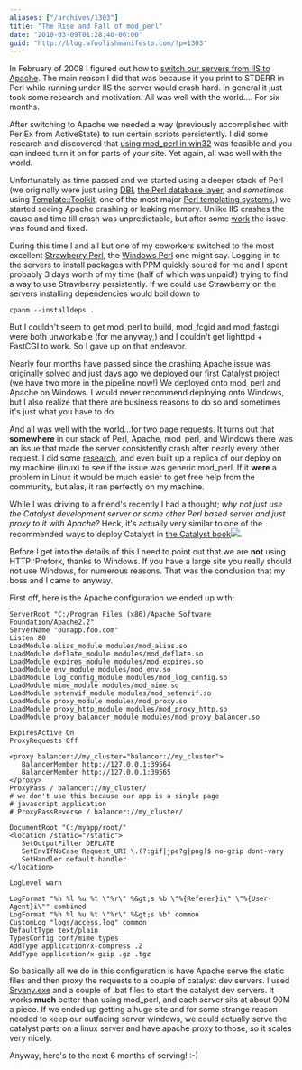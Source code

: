 ```yaml
---
aliases: ["/archives/1303"]
title: "The Rise and Fall of mod_perl"
date: "2010-03-09T01:28:40-06:00"
guid: "http://blog.afoolishmanifesto.com/?p=1303"
---
```

In February of 2008 I figured out how to [switch our servers from IIS to Apache](/archives/59). The main reason I did that was because if you print to STDERR in Perl while running under IIS the server would crash hard. In general it just took some research and motivation. All was well with the world.... For six months.

After switching to Apache we needed a way (previously accomplished with PerlEx from ActiveState) to run certain scripts persistently. I did some research and discovered that [using mod\_perl in win32](/archives/402) was feasible and you can indeed turn it on for parts of your site. Yet again, all was well with the world.

Unfortunately as time passed and we started using a deeper stack of Perl (we originally were just using [DBI](http://search.cpan.org/perldoc?DBI), [the Perl database layer](http://search.cpan.org/perldoc?DBI), and _sometimes_ using [Template::Toolkit](http://search.cpan.org/perldoc?Template), one of the most major [Perl templating systems](http://search.cpan.org/perldoc?Template),) we started seeing Apache crashing or leaking memory. Unlike IIS crashes the cause and time till crash was unpredictable, but after some [work](https://rt.cpan.org/Public/Bug/Display.html?id=50454) the issue was found and fixed.

During this time I and all but one of my coworkers switched to the most excellent [Strawberry Perl](http://strawberryperl.com/), the [Windows Perl](http://strawberryperl.com/) one might say. Logging in to the servers to install packages with PPM quickly soured for me and I spent probably 3 days worth of my time (half of which was unpaid!) trying to find a way to use Strawberry persistently. If we could use Strawberry on the servers installing dependencies would boil down to

    cpanm --installdeps .

But I couldn't seem to get mod\_perl to build, mod\_fcgid and mod\_fastcgi were both unworkable (for me anyway,) and I couldn't get lighttpd + FastCGI to work. So I gave up on that endeavor.

Nearly four months have passed since the crashing Apache issue was originally solved and just days ago we deployed our [first Catalyst project](/archives/1039) (we have two more in the pipeline now!) We deployed onto mod\_perl and Apache on Windows. I would never recommend deploying onto Windows, but I also realize that there are business reasons to do so and sometimes it's just what you have to do.

And all was well with the world...for two page requests. It turns out that **somewhere** in our stack of Perl, Apache, mod\_perl, and Windows there was an issue that made the server consistently crash after nearly every other request. I did some [research](http://perl.apache.org/docs/2.0/api/Apache2/SizeLimit.html), and even built up a replica of our deploy on my machine (linux) to see if the issue was generic mod\_perl. If it **were** a problem in Linux it would be much easier to get free help from the community, but alas, it ran perfectly on my machine.

While I was driving to a friend's recently I had a thought; _why not just use the Catalyst development server or some other Perl based server and just proxy to it with Apache?_ Heck, it's actually very similar to one of the recommended ways to deploy Catalyst in [the Catalyst book](http://www.amazon.com/gp/product/1430223650?ie=UTF8&tag=afooman-20&linkCode=as2&camp=1789&creative=390957&creativeASIN=1430223650)![](http://www.assoc-amazon.com/e/ir?t=afooman-20&l=as2&o=1&a=1430223650).

Before I get into the details of this I need to point out that we are **not** using HTTP::Prefork, thanks to Windows. If you have a large site you really should not use Windows, for numerous reasons. That was the conclusion that my boss and I came to anyway.

First off, here is the Apache configuration we ended up with:

```
ServerRoot "C:/Program Files (x86)/Apache Software Foundation/Apache2.2"
ServerName "ourapp.foo.com"
Listen 80
LoadModule alias_module modules/mod_alias.so
LoadModule deflate_module modules/mod_deflate.so
LoadModule expires_module modules/mod_expires.so
LoadModule env_module modules/mod_env.so
LoadModule log_config_module modules/mod_log_config.so
LoadModule mime_module modules/mod_mime.so
LoadModule setenvif_module modules/mod_setenvif.so
LoadModule proxy_module modules/mod_proxy.so
LoadModule proxy_http_module modules/mod_proxy_http.so
LoadModule proxy_balancer_module modules/mod_proxy_balancer.so

ExpiresActive On
ProxyRequests Off

<proxy balancer://my_cluster="balancer://my_cluster">
   BalancerMember http://127.0.0.1:39564
   BalancerMember http://127.0.0.1:39565
</proxy>
ProxyPass / balancer://my_cluster/
# we don't use this because our app is a single page
# javascript application
# ProxyPassReverse / balancer://my_cluster/

DocumentRoot "C:/myapp/root/"
<location /static="/static">
   SetOutputFilter DEFLATE
   SetEnvIfNoCase Request_URI \.(?:gif|jpe?g|png)$ no-gzip dont-vary
   SetHandler default-handler
</location>

LogLevel warn

LogFormat "%h %l %u %t \"%r\" %&gt;s %b \"%{Referer}i\" \"%{User-Agent}i\"" combined
LogFormat "%h %l %u %t \"%r\" %&gt;s %b" common
CustomLog "logs/access.log" common
DefaultType text/plain
TypesConfig conf/mime.types
AddType application/x-compress .Z
AddType application/x-gzip .gz .tgz
```

So basically all we do in this configuration is have Apache serve the static files and then proxy the requests to a couple of catalyst dev servers. I used [Srvany.exe](http://support.microsoft.com/kb/137890) and a couple of .bat files to start the catalyst dev servers. It works **much** better than using mod\_perl, and each server sits at about 90M a piece. If we ended up getting a huge site and for some strange reason needed to keep our outfacing server windows, we could actually serve the catalyst parts on a linux server and have apache proxy to those, so it scales very nicely.

Anyway, here's to the next 6 months of serving! :-)
